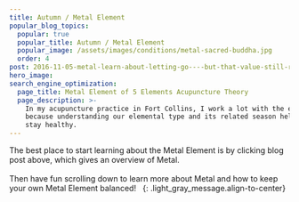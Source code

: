 ```yaml
---
title: Autumn / Metal Element
popular_blog_topics:
  popular: true
  popular_title: Autumn / Metal Element
  popular_image: /assets/images/conditions/metal-sacred-buddha.jpg
  order: 4
post: 2016-11-05-metal-learn-about-letting-go----but-that-value-still-remains
hero_image:
search_engine_optimization:
  page_title: Metal Element of 5 Elements Acupuncture Theory
  page_description: >-
    In my acupuncture practice in Fort Collins, I work a lot with the elements
    because understanding our elemental type and its related season helps us
    stay healthy.
---
```


The best place to start learning about the Metal Element is by clicking blog post above, which gives an overview of Metal.<br><br>Then have fun scrolling down to learn more about Metal and how to keep your own Metal Element balanced! &nbsp;
{: .light_gray_message.align-to-center}